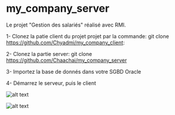 # my_company_server

Le projet "Gestion des salariés" réalisé avec RMI.

1- Clonez la patie client du projet projet par la commande:
git clone https://github.com/Chyadmi/my_company_client: 

2- Clonez la partie server:
git clone https://github.com/Chaachai/my_company_server

3- Importez la base de donnés dans votre SGBD Oracle

4- Démarrez le serveur, puis le client

![alt text](https://i.ibb.co/C1T1ydM/1.png)


![alt text](https://i.ibb.co/TTZj3vb/Capture.png)
